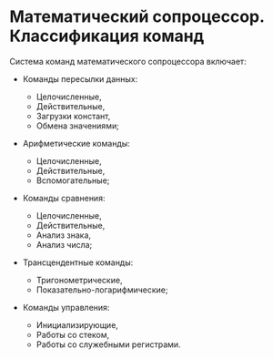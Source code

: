 # Математический сопроцессор. Классификация команд

Система команд математического сопроцессора включает:

- Команды пересылки данных:
    - Целочисленные,
    - Действительные,
    - Загрузки констант,
    - Обмена значениями;

- Арифметические команды:
    - Целочисленные,
    - Действительные,
    - Вспомогательные;

- Команды сравнения:
    - Целочисленные,
    - Действительные,
    - Анализ знака,
    - Анализ числа;

- Трансцендентные команды:
    - Тригонометрические,
    - Показательно-логарифмические;

- Команды управления:
    - Инициализирующие,
    - Работы со стеком,
    - Работы со служебными регистрами.
